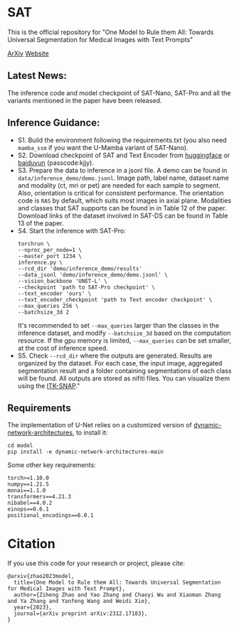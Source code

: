 # SAT
This is the official repository for "One Model to Rule them All: Towards Universal Segmentation for Medical Images with Text Prompts"

[ArXiv](https://arxiv.org/abs/2312.17183)
[Website](https://zhaoziheng.github.io/SAT/)

## Latest News:
The inference code and model checkpoint of SAT-Nano, SAT-Pro and all the variants mentioned in the paper have been released.

## Inference Guidance:
- S1. Build the environment following the requirements.txt (you also need `mamba_ssm` if you want the U-Mamba variant of SAT-Nano).
- S2. Download checkpoint of SAT and Text Encoder from [huggingface](https://huggingface.co/zzh99/SAT) or [baiduyun](https://pan.baidu.com/s/1WJdsCAHYgfOxXwU1RyfUcg?pwd=kjjy) (passcode:kjjy).
- S3. Prepare the data to inference in a jsonl file. A demo can be found in `data/inference_demo/demo.jsonl`. Image path, label name, dataset name and modality (ct, mri or pet) are needed for each sample to segment.
Also, orientation is critical for consistent performance. The orientation code is `RAS` by default, which suits most images in axial plane.
Modalities and classes that SAT supports can be found in in Table 12 of the paper.
Download links of the dataset involved in SAT-DS can be found in Table 13 of the paper.
- S4. Start the inference with SAT-Pro:
    ```
    torchrun \
    --nproc_per_node=1 \
    --master_port 1234 \
    inference.py \
    --rcd_dir 'demo/inference_demo/results'
    --data_jsonl 'demo/inference_demo/demo.jsonl' \
    --vision_backbone 'UNET-L' \
    --checkpoint 'path to SAT-Pro checkpoint' \
    --text_encoder 'ours' \
    --text_encoder_checkpoint 'path to Text encoder checkpoint' \
    --max_queries 256 \
    --batchsize_3d 2
    ```
    It's recommended to set `--max_queries` larger than the classes in the inference dataset, and modify `--batchsize_3d` based on the computation resource. If the gpu memory is limited, `--max_queries` can be set smaller, at the cost of inference speed.
- S5. Check `--rcd_dir` where the outputs are generated. Results are organized by the dataset. For each case, the input image, aggregated segmentation result and a folder containing segmentations of each class will be found. All outputs are stored as nifiti files. You can visualize them using the [ITK-SNAP](http://www.itksnap.org/pmwiki/pmwiki.php)."

## Requirements
The implementation of U-Net relies on a customized version of [dynamic-network-architectures](https://github.com/MIC-DKFZ/dynamic-network-architectures), to install it:
```
cd model
pip install -e dynamic-network-architectures-main
```

Some other key requirements:
```
torch>=1.10.0
numpy==1.21.5
monai==1.1.0 
transformers==4.21.3
nibabel==4.0.2
einops==0.6.1
positional_encodings==6.0.1
```

# Citation
If you use this code for your research or project, please cite:
```
@arxiv{zhao2023model,
  title={One Model to Rule them All: Towards Universal Segmentation for Medical Images with Text Prompt}, 
  author={Ziheng Zhao and Yao Zhang and Chaoyi Wu and Xiaoman Zhang and Ya Zhang and Yanfeng Wang and Weidi Xie},
  year={2023},
  journal={arXiv preprint arXiv:2312.17183},
}
```
